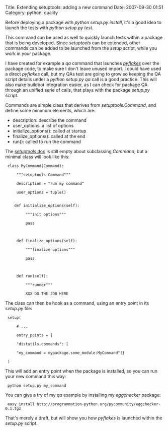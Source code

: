 Title: Extending setuptools: adding a new command
Date: 2007-09-30 01:51
Category: python, quality

Before deploying a package with *python setup.py install*, it's a good
idea to launch the tests with *python setup.py test*.   
  
This command can be used as well to quickly launch tests within a
package that is being developed. Since *setuptools* can be extended,
other commands can be added to be launched from the *setup* script,
while you work in your package.   
  
I have created for example a *qa* command that launches [*pyflakes*][]
over the package code, to make sure I don't leave unused import. I could
have used a direct *pyflakes* call, but my QAs test are going to grow so
keeping the QA script details under a *python setup.py qa* call is a
good practice. This will also make buildbot integration easier, as I can
check for package QA through an unified serie of calls, that plays with
the package *setup.py* script.   
  
Commands are simple class that derives from *setuptools.Command*, and
define some minimum elements, which are:   
-   description: describe the command
-   user\_options: a list of options
-   initialize\_options(): called at startup
-   finalize\_options(): called at the end
-   run(): called to run the command

  
The [*setuptools* doc][] is still empty about subclassing *Command*,
but a minimal class will look like this:   

     class MyCommand(Command):

         """setuptools Command"""

         description = "run my command"

         user_options = tuple()

  
        def initialize_options(self):

             """init options"""

             pass



         def finalize_options(self):

             """finalize options"""

             pass



         def run(self):

             """runner"""

             XXX DO THE JOB HERE

  
The class can then be hook as a command, using an entry point in its
*setup.py* file:   

     setup(

         # ...

         entry_points = {

         "distutils.commands": [

         "my_command = mypackage.some_module:MyCommand"]}

     )

  
This will add an entry point when the package is installed, so you can
run your new command this way:   

     python setup.py my_command

  
You can give a try of my *qa* example by installing my *eggchecker*
package:   

     easy_install http://programmation-python.org/pycommunity/eggchecker-0.1.tgz

  
That's merely a draft, but will show you how *pyflakes* is launched
within the *setup.py* script.

  [*pyflakes*]: http://divmod.org/trac/wiki/DivmodPyflakes
  [*setuptools* doc]: http://peak.telecommunity.com/DevCenter/setuptools#adding-commands
